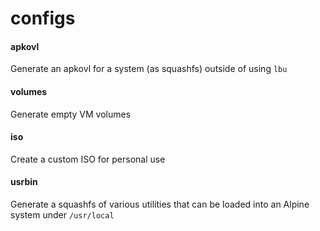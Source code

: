 configs
===

#### apkovl

Generate an apkovl for a system (as squashfs) outside of using `lbu`

#### volumes

Generate empty VM volumes

#### iso

Create a custom ISO for personal use

#### usrbin

Generate a squashfs of various utilities that can be loaded into an Alpine
system under `/usr/local`
